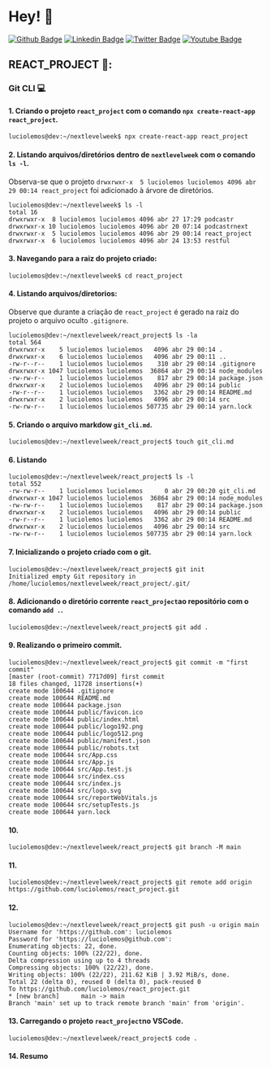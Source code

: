 # Hey! 👤

[![Github Badge](https://img.shields.io/badge/-Github-000?style=flat-square&logo=Github&logoColor=white&link=https://github.com/luciolemos)](https://github.com/luciolemos)
[![Linkedin Badge](https://img.shields.io/badge/-LinkedIn-blue?style=flat-square&logo=Linkedin&logoColor=white&link=https://www.linkedin.com/in/lucio-lemos-a550441a1/)](https://www.linkedin.com/in/lucio-lemos-a550441a1/)
[![Twitter Badge](https://img.shields.io/badge/-Twitter-1ca0f1?style=flat-square&labelColor=1ca0f1&logo=twitter&logoColor=white&link=https://twitter.com/lucciolemos)](https://twitter.com/lucciolemos)
[![Youtube Badge](https://img.shields.io/badge/-YouTube-ff0000?style=flat-square&labelColor=ff0000&logo=youtube&logoColor=white&link=https://studio.youtube.com/channel/UCrNM1nr2nw0lSqMD10m6rLw)](#)
## REACT_PROJECT 📌:
### Git CLI 💻
#### 1. Criando o projeto `react_project` com o comando `npx create-react-app react_project`. 
    luciolemos@dev:~/nextlevelweek$ npx create-react-app react_project
    
#### 2. Listando arquivos/diretórios dentro de `nextlevelweek` com o comando `ls -l`.
Observa-se que o projeto `drwxrwxr-x  5 luciolemos luciolemos 4096 abr 29 00:14 react_project` foi adicionado à árvore de diretórios.


    luciolemos@dev:~/nextlevelweek$ ls -l
    total 16
    drwxrwxr-x  8 luciolemos luciolemos 4096 abr 27 17:29 podcastr
    drwxrwxr-x 10 luciolemos luciolemos 4096 abr 20 07:14 podcastrnext
    drwxrwxr-x  5 luciolemos luciolemos 4096 abr 29 00:14 react_project
    drwxrwxr-x  6 luciolemos luciolemos 4096 abr 24 13:53 restful
#### 3. Navegando para a raiz do projeto criado:    
    luciolemos@dev:~/nextlevelweek$ cd react_project
#### 4. Listando arquivos/diretorios:
Observe que durante a criação de `react_project` é gerado na raiz do projeto o arquivo oculto `.gitignore`. 


    luciolemos@dev:~/nextlevelweek/react_project$ ls -la
    total 564
    drwxrwxr-x    5 luciolemos luciolemos   4096 abr 29 00:14 .
    drwxrwxr-x    6 luciolemos luciolemos   4096 abr 29 00:11 ..
    -rw-r--r--    1 luciolemos luciolemos    310 abr 29 00:14 .gitignore
    drwxrwxr-x 1047 luciolemos luciolemos  36864 abr 29 00:14 node_modules
    -rw-rw-r--    1 luciolemos luciolemos    817 abr 29 00:14 package.json
    drwxrwxr-x    2 luciolemos luciolemos   4096 abr 29 00:14 public
    -rw-r--r--    1 luciolemos luciolemos   3362 abr 29 00:14 README.md
    drwxrwxr-x    2 luciolemos luciolemos   4096 abr 29 00:14 src
    -rw-rw-r--    1 luciolemos luciolemos 507735 abr 29 00:14 yarn.lock
#### 5. Criando o arquivo markdow `git_cli.md`.
    luciolemos@dev:~/nextlevelweek/react_project$ touch git_cli.md
#### 6. Listando 
    luciolemos@dev:~/nextlevelweek/react_project$ ls -l
    total 552
    -rw-rw-r--    1 luciolemos luciolemos      0 abr 29 00:20 git_cli.md
    drwxrwxr-x 1047 luciolemos luciolemos  36864 abr 29 00:14 node_modules
    -rw-rw-r--    1 luciolemos luciolemos    817 abr 29 00:14 package.json
    drwxrwxr-x    2 luciolemos luciolemos   4096 abr 29 00:14 public
    -rw-r--r--    1 luciolemos luciolemos   3362 abr 29 00:14 README.md
    drwxrwxr-x    2 luciolemos luciolemos   4096 abr 29 00:14 src
    -rw-rw-r--    1 luciolemos luciolemos 507735 abr 29 00:14 yarn.lock
#### 7. Inicializando o projeto criado com o git.
    luciolemos@dev:~/nextlevelweek/react_project$ git init
    Initialized empty Git repository in /home/luciolemos/nextlevelweek/react_project/.git/
#### 8. Adicionando o diretório corrente `react_project`ao repositório com o comando `add .`.
    luciolemos@dev:~/nextlevelweek/react_project$ git add .
#### 9. Realizando o primeiro commit.
    luciolemos@dev:~/nextlevelweek/react_project$ git commit -m "first commit"
    [master (root-commit) 7717d09] first commit
    18 files changed, 11728 insertions(+)
    create mode 100644 .gitignore
    create mode 100644 README.md
    create mode 100644 package.json
    create mode 100644 public/favicon.ico
    create mode 100644 public/index.html
    create mode 100644 public/logo192.png
    create mode 100644 public/logo512.png
    create mode 100644 public/manifest.json
    create mode 100644 public/robots.txt
    create mode 100644 src/App.css
    create mode 100644 src/App.js
    create mode 100644 src/App.test.js
    create mode 100644 src/index.css
    create mode 100644 src/index.js
    create mode 100644 src/logo.svg
    create mode 100644 src/reportWebVitals.js
    create mode 100644 src/setupTests.js
    create mode 100644 yarn.lock
#### 10.    
    luciolemos@dev:~/nextlevelweek/react_project$ git branch -M main
#### 11.     
    luciolemos@dev:~/nextlevelweek/react_project$ git remote add origin https://github.com/luciolemos/react_project.git
#### 12.
    luciolemos@dev:~/nextlevelweek/react_project$ git push -u origin main
    Username for 'https://github.com': luciolemos
    Password for 'https://luciolemos@github.com': 
    Enumerating objects: 22, done.
    Counting objects: 100% (22/22), done.
    Delta compression using up to 4 threads
    Compressing objects: 100% (22/22), done.
    Writing objects: 100% (22/22), 211.62 KiB | 3.92 MiB/s, done.
    Total 22 (delta 0), reused 0 (delta 0), pack-reused 0
    To https://github.com/luciolemos/react_project.git
    * [new branch]      main -> main
    Branch 'main' set up to track remote branch 'main' from 'origin'.
#### 13. Carregando o projeto `react_project`no VSCode.
    luciolemos@dev:~/nextlevelweek/react_project$ code .
#### 14. Resumo
    

